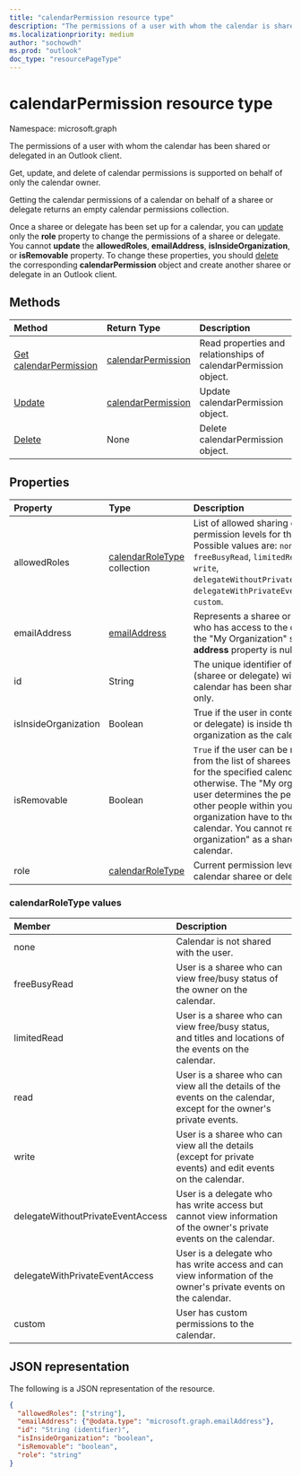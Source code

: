 ```yaml
---
title: "calendarPermission resource type"
description: "The permissions of a user with whom the calendar is shared."
ms.localizationpriority: medium
author: "sochowdh"
ms.prod: "outlook"
doc_type: "resourcePageType"
---
```


# calendarPermission resource type

Namespace: microsoft.graph

The permissions of a user with whom the calendar has been shared or delegated in an Outlook client.

Get, update, and delete of calendar permissions is supported on behalf of only the calendar owner.

Getting the calendar permissions of a calendar on behalf of a sharee or delegate returns an empty calendar permissions collection.

Once a sharee or delegate has been set up for a calendar, you can [update](../api/calendarpermission-update.md) only the **role** property to change the permissions of a sharee or delegate. You cannot **update** the **allowedRoles**, **emailAddress**, **isInsideOrganization**, or **isRemovable** property. To change these properties, you should [delete](../api/calendarpermission-delete.md) the corresponding **calendarPermission** object and create another sharee or delegate in an Outlook client.

## Methods

| Method       | Return Type | Description |
|:-------------|:------------|:------------|
| [Get calendarPermission](../api/calendarpermission-get.md) | [calendarPermission](calendarpermission.md) | Read properties and relationships of calendarPermission object. |
| [Update](../api/calendarpermission-update.md) | [calendarPermission](calendarpermission.md) | Update calendarPermission object. |
| [Delete](../api/calendarpermission-delete.md) | None | Delete calendarPermission object. |

## Properties

| Property     | Type        | Description |
|:-------------|:------------|:------------|
|allowedRoles|[calendarRoleType](#calendarroletype-values) collection| List of allowed sharing or delegating permission levels for the calendar. Possible values are: `none`, `freeBusyRead`, `limitedRead`, `read`, `write`, `delegateWithoutPrivateEventAccess`, `delegateWithPrivateEventAccess`, `custom`.|
|emailAddress|[emailAddress](emailaddress.md)| Represents a sharee or delegate who has access to the calendar. For the "My Organization" sharee, the **address** property is null. Read-only. |
|id|String| The unique identifier of the user (sharee or delegate) with whom the calendar has been shared. Read-only.|
|isInsideOrganization|Boolean| True if the user in context (sharee or delegate) is inside the same organization as the calendar owner.|
|isRemovable|Boolean| `True` if the user can be removed from the list of sharees or delegates for the specified calendar, `false` otherwise. The "My organization" user determines the permissions other people within your organization have to the given calendar. You cannot remove "My organization" as a sharee to a calendar.|
|role|[calendarRoleType](#calendarroletype-values)| Current permission level of the calendar sharee or delegate. |

### calendarRoleType values

| Member        | Description |
|:--------------|:------------|
| none | Calendar is not shared with the user. |
| freeBusyRead | User is a sharee who can view free/busy status of the owner on the calendar. |
| limitedRead | User is a sharee who can view free/busy status, and titles and locations of the events on the calendar. |
| read | User is a sharee who can view all the details of the events on the calendar, except for the owner's private events. |
| write | User is a sharee who can view all the details (except for private events) and edit events on the calendar. |
| delegateWithoutPrivateEventAccess | User is a delegate who has write access but cannot view information of the owner's private events on the calendar. |
| delegateWithPrivateEventAccess | User is a delegate who has write access and can view information of the owner's private events on the calendar. |
| custom | User has custom permissions to the calendar. |


## JSON representation

The following is a JSON representation of the resource.

<!-- {
  "blockType": "resource",
  "@odata.type": "microsoft.graph.calendarPermission",
  "keyProperty": "id"
}-->

```json
{
  "allowedRoles": ["string"],
  "emailAddress": {"@odata.type": "microsoft.graph.emailAddress"},
  "id": "String (identifier)",
  "isInsideOrganization": "boolean",
  "isRemovable": "boolean",
  "role": "string"
}
```

<!-- uuid: 16cd6b66-4b1a-43a1-adaf-3a886856ed98
2019-02-04 14:57:30 UTC -->
<!-- {
  "type": "#page.annotation",
  "description": "calendarPermission resource",
  "keywords": "",
  "section": "documentation",
  "tocPath": ""
}-->


